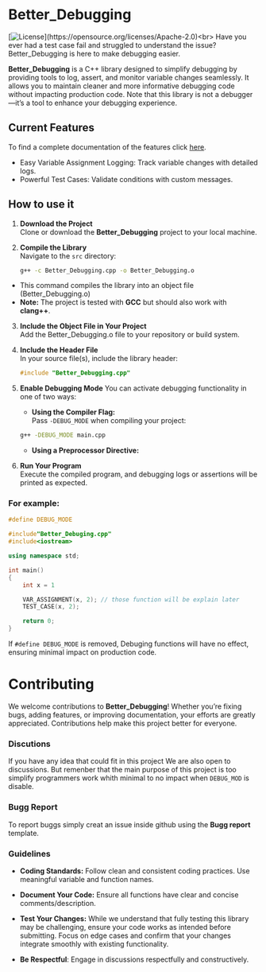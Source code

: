# Better_Debugging
[![License](https://img.shields.io/github/license/Qiskit/qiskit.svg?)](https://opensource.org/licenses/Apache-2.0)<br>
Have you ever had a test case fail and struggled to understand the issue? Better_Debugging is here to make debugging easier.

**Better_Debugging** is a C++ library designed to simplify debugging by providing tools to log, assert, and monitor variable changes seamlessly. It allows you to maintain cleaner and more informative debugging code without impacting production code. Note that this library is not a debugger—it’s a tool to enhance your debugging experience.

## Current Features
To find a complete documentation of the features click [here](Doc/Documentation.md).
- Easy Variable Assignment Logging: Track variable changes with detailed logs.
- Powerful Test Cases: Validate conditions with custom messages.


## How to use it

1. **Download the Project**  
   Clone or download the **Better_Debugging** project to your local machine.

2. **Compile the Library**  
   Navigate to the `src` directory:
   ```bash
   g++ -c Better_Debugging.cpp -o Better_Debugging.o
- This command compiles the library into an object file (Better_Debugging.o)
- **Note:** The project is tested with **GCC** but should also work with **clang++**.

3. **Include the Object File in Your Project**  
   Add the Better_Debugging.o file to your repository or build system.

4. **Include the Header File**  
   In your source file(s), include the library header:
   ```cpp
   #include "Better_Debugging.cpp"
   ```

5. **Enable Debugging Mode**
    You can activate debugging functionality in one of two ways:
    - **Using the Compiler Flag:** <br>
    Pass `-DEBUG_MODE` when compiling your project:
    ```bash
    g++ -DEBUG_MODE main.cpp
    ```
    - **Using a Preprocessor Directive:**

6. **Run Your Program** <br>
    Execute the compiled program, and debugging logs or assertions will be printed as expected.


### For example:

```C++
#define DEBUG_MODE

#include"Better_Debuging.cpp"
#include<iostream>

using namespace std;

int main()
{
    int x = 1

    VAR_ASSIGNMENT(x, 2); // those function will be explain later  
    TEST_CASE(x, 2);

    return 0;
}
```

If `#define DEBUG_MODE` is removed,  Debuging functions will have no effect, ensuring minimal impact on production code.

# Contributing
We welcome contributions to **Better_Debugging**! Whether you’re fixing bugs, adding features, or improving documentation, your efforts are greatly appreciated. Contributions help make this project better for everyone.

### Discutions
If you  have any idea that could fit in this project We are also open to discussions. But remenber that the main purpose of this project is too simplify programmers work whith minimal to no impact when `DEBUG_MOD` is disable.

### Bugg Report
To report buggs simply creat an issue inside github using the **Bugg report** template.

### Guidelines

- **Coding Standards:**
Follow clean and consistent coding practices. Use meaningful variable and function names.

- **Document Your Code:**
Ensure all functions have clear and concise comments/description.

- **Test Your Changes:**
While we understand that fully testing this library may be challenging, ensure your code works as intended before submitting. Focus on edge cases and confirm that your changes integrate smoothly with existing functionality.

- **Be Respectful**:
Engage in discussions respectfully and constructively.